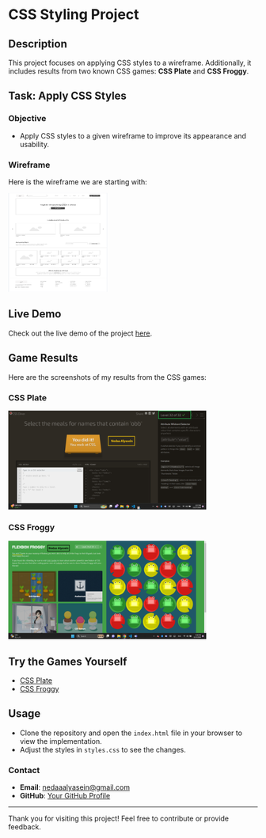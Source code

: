# CSS Styling Project

## Description
This project focuses on applying CSS styles to a wireframe. Additionally, it includes results from two known CSS games: **CSS Plate** and **CSS Froggy**.

## Task: Apply CSS Styles

### Objective
- Apply CSS styles to a given wireframe to improve its appearance and usability.

### Wireframe
Here is the wireframe we are starting with:

<img src="images/task1.PNG" alt="Task 1 Design" width="200" height="200">



## Live Demo
Check out the live demo of the project [here](https://radiant-daffodil-c622ef.netlify.app/).



## Game Results
Here are the screenshots of my results from the CSS games:

### CSS Plate
<img src="images/css-game.png" alt="css plate game" width="400" height="200">

### CSS Froggy
<img src="images/FlexBox-Froggy-game.png" alt="css froggy game" width="400" height="200">

## Try the Games Yourself
- [CSS Plate](https://flukeout.github.io/)
- [CSS Froggy](https://flexboxfroggy.com/)


## Usage
- Clone the repository and open the `index.html` file in your browser to view the implementation.
- Adjust the styles in `styles.css` to see the changes.

### Contact
- **Email**: nedaaalyasein@gmail.com
- **GitHub**: [Your GitHub Profile](https://github.com/nedaa2024)

---

Thank you for visiting this project! Feel free to contribute or provide feedback.
